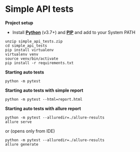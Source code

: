 # Simple API tests

**Project setup**

- Install <b><a href="https://www.python.org/downloads/">Python</a></b> (v3.7+) and <b><a href="https://pip.pypa.io/en/stable/installation/">PIP</a></b> and add to your System PATH
```
unzip simple_api_tests.zip
cd simple_api_tests
pip install virtualenv
virtualenv venv 
source venv/bin/activate
pip install -r requirements.txt
```

**Starting auto tests**

```
python -m pytest
```

**Starting auto tests with simple report**
```
python -m pytest --html=report.html
```

**Starting auto tests with allure report**
```
python -m pytest --alluredir=./allure-results
allure serve
```
or
(opens only from IDE)
```
python -m pytest --alluredir=./allure-results
allure generate
```